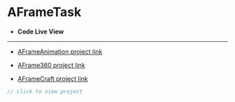 # AFrameTask
* **Code Live View**
---
  * [AFrameAnimation project link](https://bla3e316.github.io/AFrameTasks/AFrameAnimation "AFrameAnimation")

  * [AFrame360 project link](https://bla3e316.github.io/AFrameTasks/AFrame360 "AFrame360")

  * [AFrameCraft project link](https://bla3e316.github.io/AFrameTasks/AFrameCraft "AFrameCraft")

```javascript
// click to view project 

```
